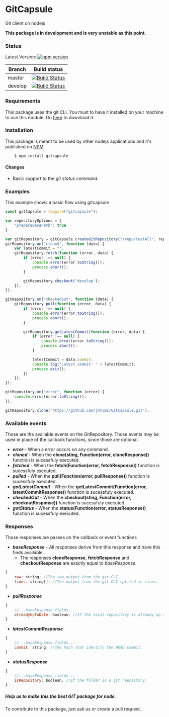 # GitCapsule
Git client on nodejs

**This package is in development and is very unstable as this point.**

### Status
Latest Version: [![npm version](https://badge.fury.io/js/gitcapsule.svg)](https://badge.fury.io/js/gitcapsule)

| Branch   | Build status |
|----------|:------------:|
| master   | [![Build Status](https://travis-ci.org/jmtvms/GitCapsule.svg?branch=master)](https://travis-ci.org/jmtvms/GitCapsule)  |
| develop  | [![Build Status](https://travis-ci.org/jmtvms/GitCapsule.svg?branch=develop)](https://travis-ci.org/jmtvms/GitCapsule)  |

### Requirements
This package uses the git CLI. You must to have it installed on your machine to use this module. Go [here](https://git-scm.com/) to download it.

### installation   
This package is meant to be used by other nodejs applications and it's published on [NPM](https://www.npmjs.com/package/gitcapsule)   
```sh
    $ npm install gitcapsule
```

#### Changes
* Basic support to the _git status command_.

### Examples
This example shows a basic flow using gitcapsule
```javascript
const gitCapsule = require("gitcapsule");

var repositoryOptions = {
    "prepareBasePath": true
}

var gitRepository = gitCapsule.createGitRepository("/repo/testAll", repositoryOptions)
gitRepository.on("cloned", function (data) {
    var latestCommit = "";
    gitRepository.fetch(function (error, data) {
        if (error !== null) {
            console.error(error.toString());
            process.abort();
        }

        gitRepository.checkout("develop");
    });
});

gitRepository.on("checkedout", function (data) {
    gitRepository.pull(function (error, data) {
        if (error !== null) {
            console.error(error.toString());
            process.abort();
        }

        gitRepository.getLatestCommit(function (error, data) {
            if (error !== null) {
                console.error(error.toString());
                process.abort();
            }

            latestCommit = data.commit;
            console.log("Latest commit: " + latestCommit);
            process.exit();
        })
    });
});

gitRepository.on("error", function (error) {
    console.error(error.toString());
});

gitRepository.clone("https://github.com/jmtvms/GitCapsule.git");
```

### Available events
Those are the available events on the GitRepository. Those events may be used in place of the callback functions, since those are optional.
* _**error**_ - When a error occurs on any command.
* _**cloned**_ - When the **clone(sting, Function(error, cloneResponse))** function is sucessfuly executed.
* _**fetched**_ - When the **fetch(Function(error, fetchResponse))** function is sucessfuly executed.
* _**pulled**_ - When the **pull(Function(error, pullResponse))** function is sucessfuly executed.
* _**gotLatestCommit**_ - When the **getLatestCommit(Function(error, latestCommitResponse))** function is sucessfuly executed.
* _**checkedOut**_ - When the **checkout(sting, Function(error, checkoutResponse))** function is sucessfuly executed.
* _**gotStatus**_ - When the **status(Function(error, statusResponse))** function is sucessfuly executed.

### Responses
Those responses are passes on the callback or event functions
* _**baseResponse**_ - All responses derive from this response and have this fieds available.
    * The responses **cloneResponse**, **fetchResponse** and **checkoutResponse** are exactly equal to _baseResponse_.
```javascript
{
    raw: string; //The raw output from the git CLI
    lines: string[]; //The output from the git CLI splited in lines.
}
```
* _**pullResponse**_
```javascript
{
    //...baseResponse fields...
    alreadyUpToDate: boolean; //If the local repository is already up to date with the remote.
}
```
* _**latestCommitResponse**_
```javascript
{
    //...baseResponse fields...
    commit: string; //The hash that identify the HEAD commit.
}
```
* _**statusResponse**_
```javascript
{
    //...baseResponse fields...
    isRepository: boolean; //If the folder is a git repository.
}
```

##### Help us to make this the best GIT package for node.   
To contribute to this package, just ask us or create a pull request.
